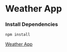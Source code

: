 # Weather App

### Install Dependencies

```bash
npm install
```

[Weather App](/public/assets/githubimages/WeatherApp.png)
